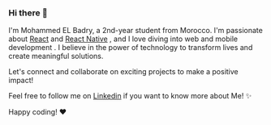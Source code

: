 ### Hi there 👋

I'm Mohammed EL Badry, a 2nd-year student from Morocco. I'm passionate about [React](https://github.com/facebook/react) and [React Native](https://github.com/facebook/react-native) , and I love diving into web and mobile development . I believe in the power of technology to transform lives and create meaningful solutions.

Let's connect and collaborate on exciting projects to make a positive impact!

Feel free to follow me on [Linkedin](https://www.linkedin.com/in/mohammed-el-badry-2305ab222/) if you want to know more about Me! ✨


Happy coding! ❤️
